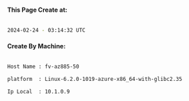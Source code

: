 
   
#### This Page Create at:

```bash

2024-02-24 - 03:14:32 UTC

```

#### Create By Machine:

```bash

Host Name : fv-az885-50

platform  : Linux-6.2.0-1019-azure-x86_64-with-glibc2.35

Ip Local  : 10.1.0.9

```

